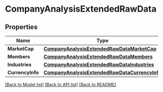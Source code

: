 # CompanyAnalysisExtendedRawData

## Properties

Name | Type | Description | Notes
------------ | ------------- | ------------- | -------------
**MarketCap** | [**CompanyAnalysisExtendedRawDataMarketCap**](companyAnalysisExtendedRawDataMarketCap.md) |  | [optional] 
**Members** | [**CompanyAnalysisExtendedRawDataMembers**](companyAnalysisExtendedRawData_members.md) |  | [optional] 
**Industries** | [**CompanyAnalysisExtendedRawDataIndustries**](companyAnalysisExtendedRawData_industries.md) |  | [optional] 
**CurrencyInfo** | [**CompanyAnalysisExtendedRawDataCurrencyInfo**](companyAnalysisExtendedRawDataCurrencyInfo.md) |  | [optional] 

[[Back to Model list]](../README.md#documentation-for-models) [[Back to API list]](../README.md#documentation-for-api-endpoints) [[Back to README]](../README.md)


